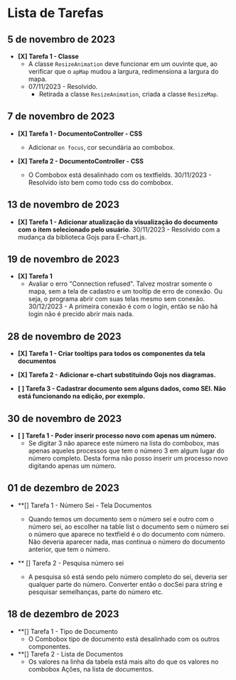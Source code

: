 # Lista de Tarefas

## 5 de novembro de 2023

* **[X] Tarefa 1 - Classe**
    * A classe `ResizeAnimation` deve funcionar em um ouvinte que, ao verificar que o `apMap` mudou a largura, redimensiona a largura do mapa.
    * 07/11/2023 - Resolvido.
        * Retirada a classe `ResizeAnimation`, criada a classe `ResizeMap`.

## 7 de novembro de 2023

* **[X] Tarefa 1 - DocumentoController - CSS**
    * Adicionar `on focus`, cor secundária ao combobox.

* **[X] Tarefa 2 - DocumentoController - CSS**
    * O Combobox está desalinhado com os textfields.
    	30/11/2023 - Resolvido isto bem como todo css do combobox.

## 13 de novembro de 2023

* **[X] Tarefa 1 - Adicionar atualização da visualização do documento com o item selecionado pelo usuário.**
	30/11/2023 - Resolvido com a mudança da biblioteca Gojs para E-chart.js.

## 19 de novembro de 2023

* **[X] Tarefa 1**
    * Avaliar o erro "Connection refused". Talvez mostrar somente o mapa, sem a tela de cadastro e um tooltip de erro de conexão.
    		Ou seja, o programa abrir com suas telas mesmo sem conexão.
    		30/12/2023 - A primeira conexão é com o login, então se não há login não é precido abrir mais nada.

## 28 de novembro de 2023

* **[X] Tarefa 1 - Criar tooltips para todos os componentes da tela documentos**

* **[X] Tarefa 2 - Adicionar e-chart substituindo Gojs nos diagramas.**

* **[ ] Tarefa 3 - Cadastrar documento sem alguns dados, como SEI. Não está funcionando na edição, por exemplo.**

## 30 de novembro de 2023

* **[ ] Tarefa 1 - Poder inserir processo novo com apenas um número.**
	* Se digitar 3 não aparece este número na lista do combobox, mas apenas aqueles processos que tem o número 3 em algum lugar do número completo. Desta forma não posso inserir um processo novo digitando apenas um número.

## 01 de dezembro de 2023
* **[] Tarefa 1 - Número Sei - Tela Documentos
	* Quando temos um documento sem o número sei e outro com o número sei, ao escolher na table list o documento sem o número sei o número que aparece no textfield é o do documento com número. Não deveria aparecer nada, mas continua o número do documento anterior, que tem o número.
	
* ** [] Tarefa 2 - Pesquisa número sei
	* A pesquisa só está sendo pelo número completo do sei, deveria ser  qualquer parte do número. Converter então o docSei para string e pesquisar semelhanças, parte do número etc.
	

## 18 de dezembro de 2023
* **[] Tarefa 1 - Tipo de Documento
	* O Combobox tipo de documento está desalinhado com os outros componentes.
* **[] Tarefa 2 - Lista de Documentos
	* Os valores na linha da tabela está mais alto do que os valores no combobox Ações, na lista de documentos.
	





